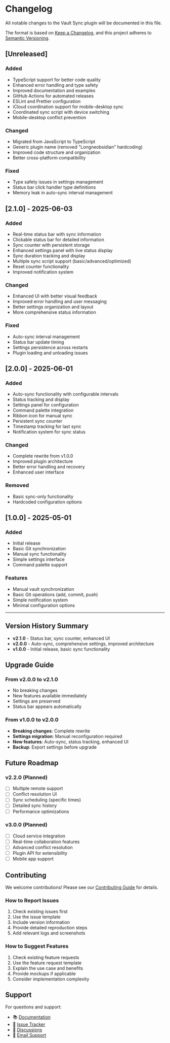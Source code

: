 # Changelog

All notable changes to the Vault Sync plugin will be documented in this file.

The format is based on [Keep a Changelog](https://keepachangelog.com/en/1.0.0/),
and this project adheres to [Semantic Versioning](https://semver.org/spec/v2.0.0.html).

## [Unreleased]

### Added
- TypeScript support for better code quality
- Enhanced error handling and type safety
- Improved documentation and examples
- GitHub Actions for automated releases
- ESLint and Prettier configuration
- iCloud coordination support for mobile-desktop sync
- Coordinated sync script with device switching
- Mobile-desktop conflict prevention

### Changed
- Migrated from JavaScript to TypeScript
- Generic plugin name (removed "Longneobsidian" hardcoding)
- Improved code structure and organization
- Better cross-platform compatibility

### Fixed
- Type safety issues in settings management
- Status bar click handler type definitions
- Memory leak in auto-sync interval management

## [2.1.0] - 2025-06-03

### Added
- Real-time status bar with sync information
- Clickable status bar for detailed information
- Sync counter with persistent storage
- Enhanced settings panel with live status display
- Sync duration tracking and display
- Multiple sync script support (basic/advanced/optimized)
- Reset counter functionality
- Improved notification system

### Changed
- Enhanced UI with better visual feedback
- Improved error handling and user messaging
- Better settings organization and layout
- More comprehensive status information

### Fixed
- Auto-sync interval management
- Status bar update timing
- Settings persistence across restarts
- Plugin loading and unloading issues

## [2.0.0] - 2025-06-01

### Added
- Auto-sync functionality with configurable intervals
- Status tracking and display
- Settings panel for configuration
- Command palette integration
- Ribbon icon for manual sync
- Persistent sync counter
- Timestamp tracking for last sync
- Notification system for sync status

### Changed
- Complete rewrite from v1.0.0
- Improved plugin architecture
- Better error handling and recovery
- Enhanced user interface

### Removed
- Basic sync-only functionality
- Hardcoded configuration options

## [1.0.0] - 2025-05-01

### Added
- Initial release
- Basic Git synchronization
- Manual sync functionality
- Simple settings interface
- Command palette support

### Features
- Manual vault synchronization
- Basic Git operations (add, commit, push)
- Simple notification system
- Minimal configuration options

---

## Version History Summary

- **v2.1.0** - Status bar, sync counter, enhanced UI
- **v2.0.0** - Auto-sync, comprehensive settings, improved architecture
- **v1.0.0** - Initial release, basic sync functionality

## Upgrade Guide

### From v2.0.0 to v2.1.0
- No breaking changes
- New features available immediately
- Settings are preserved
- Status bar appears automatically

### From v1.0.0 to v2.0.0
- **Breaking changes**: Complete rewrite
- **Settings migration**: Manual reconfiguration required
- **New features**: Auto-sync, status tracking, enhanced UI
- **Backup**: Export settings before upgrade

## Future Roadmap

### v2.2.0 (Planned)
- [ ] Multiple remote support
- [ ] Conflict resolution UI
- [ ] Sync scheduling (specific times)
- [ ] Detailed sync history
- [ ] Performance optimizations

### v3.0.0 (Planned)
- [ ] Cloud service integration
- [ ] Real-time collaboration features
- [ ] Advanced conflict resolution
- [ ] Plugin API for extensibility
- [ ] Mobile app support

## Contributing

We welcome contributions! Please see our [Contributing Guide](CONTRIBUTING.md) for details.

### How to Report Issues
1. Check existing issues first
2. Use the issue template
3. Include version information
4. Provide detailed reproduction steps
5. Add relevant logs and screenshots

### How to Suggest Features
1. Check existing feature requests
2. Use the feature request template
3. Explain the use case and benefits
4. Provide mockups if applicable
5. Consider implementation complexity

## Support

For questions and support:
- 📚 [Documentation](README.md)
- 🐛 [Issue Tracker](https://github.com/kabuto-png/longneobsidian-vault-sync/issues)
- 💬 [Discussions](https://github.com/kabuto-png/longneobsidian-vault-sync/discussions)
- 📧 [Email Support](mailto:kabuto.png@gmail.com)
